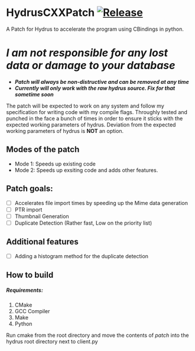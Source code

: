 # HydrusCXXPatch [![Release](https://github.com/KJNeko/HydrusCXXPatch/actions/workflows/cmake.yml/badge.svg)](https://github.com/KJNeko/HydrusCXXPatch/actions/workflows/cmake.yml)
A Patch for Hydrus to accelerate the program using CBindings in python.

# ***I am not responsible for any lost data or damage to your database***
 - ***Patch will always be non-distructive and can be removed at any time*** 
 - ***Currently will only work with the raw hydrus source. Fix for that sometime soon***

The patch will be expected to work on any system and follow my specification for writing code with my compile flags. Throughly tested and punched in the face a bunch of times in order to ensure it sticks with the expected working parameters of hydrus. Deviation from the expected working parameters of hydrus is **NOT** an option.



## Modes of the patch
  - Mode 1: Speeds up existing code
  - Mode 2: Speeds up exsiting code and adds other features.

## Patch goals:
  - [ ] Accelerates file import times by speeding up the Mime data generation
  - [ ] PTR import
  - [ ] Thumbnail Generation
  - [ ] Duplicate Detection (Rather fast, Low on the priority list)
  
## Additional features
  - [ ] Adding a histogram method for the duplicate detection

## How to build
##### Requirements:
  1. CMake
  2. GCC Compiler
  3. Make
  4. Python
 
 Run cmake from the root directory and move the contents of *patch* into the hydrus root directory next to client.py
